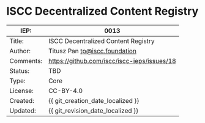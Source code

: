 # ISCC Decentralized Content Registry

| IEP:      | 0013                                        |
|-----------|---------------------------------------------|
| Title:    | ISCC Decentralized Content Registry         |
| Author:   | Titusz Pan <tp@iscc.foundation>             |
| Comments: | https://github.com/iscc/iscc-ieps/issues/18 |
| Status:   | TBD                                         |
| Type:     | Core                                        |
| License:  | CC-BY-4.0                                   |
| Created:  | {{ git_creation_date_localized }}           |
| Updated:  | {{ git_revision_date_localized }}           |

